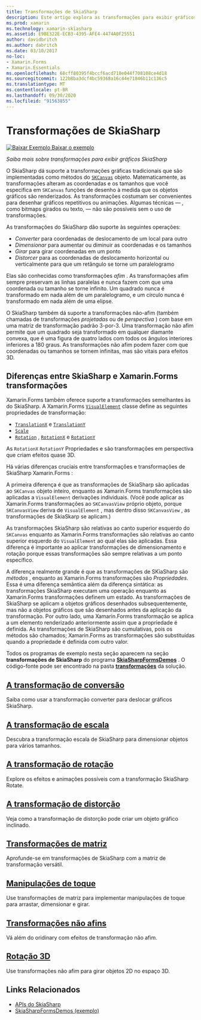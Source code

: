 ```yaml
---
title: Transformações de SkiaSharp
description: Este artigo explora as transformações para exibir gráficos SkiaSharp em Xamarin.Forms aplicativos e demonstra isso com o código de exemplo.
ms.prod: xamarin
ms.technology: xamarin-skiasharp
ms.assetid: E9BE322E-ECB3-4395-AFE4-4474A0F25551
author: davidbritch
ms.author: dabritch
ms.date: 03/10/2017
no-loc:
- Xamarin.Forms
- Xamarin.Essentials
ms.openlocfilehash: 68cff80395f4bccf6acd718e044f708108ce4d18
ms.sourcegitcommit: 122b8ba3dcf4bc59368a16c44e71846b11c136c5
ms.translationtype: MT
ms.contentlocale: pt-BR
ms.lasthandoff: 09/30/2020
ms.locfileid: "91563855"
---
```

# <a name="skiasharp-transforms"></a>Transformações de SkiaSharp

[![Baixar Exemplo](~/media/shared/download.png) Baixar o exemplo](https://docs.microsoft.com/samples/xamarin/xamarin-forms-samples/skiasharpforms-demos)

_Saiba mais sobre transformações para exibir gráficos SkiaSharp_

O SkiaSharp dá suporte a transformações gráficas tradicionais que são implementadas como métodos do [`SKCanvas`](xref:SkiaSharp.SKCanvas) objeto. Matematicamente, as transformações alteram as coordenadas e os tamanhos que você especifica em `SKCanvas` funções de desenho à medida que os objetos gráficos são renderizados. As transformações costumam ser convenientes para desenhar gráficos repetitivos ou animações. Algumas técnicas &mdash; , como bitmaps girados ou texto, &mdash; não são possíveis sem o uso de transformações.

As transformações do SkiaSharp dão suporte às seguintes operações:

- *Converter* para coordenadas de deslocamento de um local para outro
- *Dimensionar* para aumentar ou diminuir as coordenadas e os tamanhos
- *Girar* para girar coordenadas em um ponto
- *Distorcer* para as coordenadas de deslocamento horizontal ou verticalmente para que um retângulo se torne um paralelogramo

Elas são conhecidas como transformações *afim* . As transformações afim sempre preservam as linhas paralelas e nunca fazem com que uma coordenada ou tamanho se torne infinito. Um quadrado nunca é transformado em nada além de um paralelogramo, e um círculo nunca é transformado em nada além de uma elipse.

O SkiaSharp também dá suporte a transformações não-afim (também chamadas de transformações *projetadas* ou de *perspectiva* ) com base em uma matriz de transformação padrão 3-por-3. Uma transformação não afim permite que um quadrado seja transformado em qualquer diamante convexa, que é uma figura de quatro lados com todos os ângulos interiores inferiores a 180 graus. As transformações não afim podem fazer com que coordenadas ou tamanhos se tornem infinitas, mas são vitais para efeitos 3D.

## <a name="differences-between-skiasharp-and-no-locxamarinforms-transforms"></a>Diferenças entre SkiaSharp e Xamarin.Forms transformações

Xamarin.Forms também oferece suporte a transformações semelhantes às do SkiaSharp. A Xamarin.Forms [`VisualElement`](xref:Xamarin.Forms.VisualElement) classe define as seguintes propriedades de transformação:

- [`TranslationX`](xref:Xamarin.Forms.VisualElement.TranslationX) e [`TranslationY`](xref:Xamarin.Forms.VisualElement.TranslationY)
- [`Scale`](xref:Xamarin.Forms.VisualElement.Scale)
- [`Rotation`](xref:Xamarin.Forms.VisualElement.Rotation) , [`RotationX`](xref:Xamarin.Forms.VisualElement.RotationX) e [`RotationY`](xref:Xamarin.Forms.VisualElement.RotationY)

As `RotationX` `RotationY` Propriedades e são transformações em perspectiva que criam efeitos quase 3D.

Há várias diferenças cruciais entre transformações e transformações de SkiaSharp Xamarin.Forms :

A primeira diferença é que as transformações de SkiaSharp são aplicadas ao `SKCanvas` objeto inteiro, enquanto as Xamarin.Forms transformações são aplicadas a `VisualElement` derivações individuais. (Você pode aplicar as Xamarin.Forms transformações ao `SKCanvasView` próprio objeto, porque `SKCanvasView` deriva de `VisualElement` , mas dentro disso `SKCanvasView` , as transformações de SkiaSkarp se aplicam.)

As transformações SkiaSharp são relativas ao canto superior esquerdo do `SKCanvas` enquanto as Xamarin.Forms transformações são relativas ao canto superior esquerdo do `VisualElement` ao qual elas são aplicadas. Essa diferença é importante ao aplicar transformações de dimensionamento e rotação porque essas transformações são sempre relativas a um ponto específico.

A diferença realmente grande é que as transformações de SKiaSharp são *métodos* , enquanto as Xamarin.Forms transformações são *Propriedades*. Essa é uma diferença semântica além da diferença sintática: as transformações SkiaSharp executam uma operação enquanto as Xamarin.Forms transformações definem um estado. As transformações de SkiaSharp se aplicam a objetos gráficos desenhados subsequentemente, mas não a objetos gráficos que são desenhados antes da aplicação da transformação. Por outro lado, uma Xamarin.Forms transformação se aplica a um elemento renderizado anteriormente assim que a propriedade é definida. As transformações de SkiaSharp são cumulativas, pois os métodos são chamados; Xamarin.Forms as transformações são substituídas quando a propriedade é definida com outro valor.

Todos os programas de exemplo nesta seção aparecem na seção **transformações de SkiaSharp** do programa [**SkiaSharpFormsDemos**](/samples/xamarin/xamarin-forms-samples/skiasharpforms-demos) . O código-fonte pode ser encontrado na pasta [**transformações**](https://github.com/xamarin/xamarin-forms-samples/tree/master/SkiaSharpForms/Demos/Demos/SkiaSharpFormsDemos/Transforms) da solução.

## <a name="the-translate-transform"></a>[A transformação de conversão](translate.md)

Saiba como usar a transformação converter para deslocar gráficos SkiaSharp.

## <a name="the-scale-transform"></a>[A transformação de escala](scale.md)

Descubra a transformação escala de SkiaSharp para dimensionar objetos para vários tamanhos.

## <a name="the-rotate-transform"></a>[A transformação de rotação](rotate.md)

Explore os efeitos e animações possíveis com a transformação SkiaSharp Rotate.

## <a name="the-skew-transform"></a>[A transformação de distorção](skew.md)

Veja como a transformação de distorção pode criar um objeto gráfico inclinado.

## <a name="matrix-transforms"></a>[Transformações de matriz](matrix.md)

Aprofunde-se em transformações de SkiaSharp com a matriz de transformação versátil.

## <a name="touch-manipulations"></a>[Manipulações de toque](touch.md)

Use transformações de matriz para implementar manipulações de toque para arrastar, dimensionar e girar.

## <a name="non-affine-transforms"></a>[Transformações não afins](non-affine.md)

Vá além do oridinary com efeitos de transformação não afim.

## <a name="3d-rotation"></a>[Rotação 3D](3d-rotation.md)

Use transformações não afim para girar objetos 2D no espaço 3D.

## <a name="related-links"></a>Links Relacionados

- [APIs do SkiaSharp](/dotnet/api/skiasharp)
- [SkiaSharpFormsDemos (exemplo)](/samples/xamarin/xamarin-forms-samples/skiasharpforms-demos)